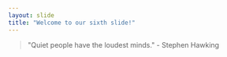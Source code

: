 ```yaml
---
layout: slide
title: "Welcome to our sixth slide!"
---
```

> "Quiet people have the loudest minds." - Stephen Hawking
